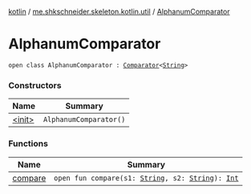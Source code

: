 [kotlin](../../index.md) / [me.shkschneider.skeleton.kotlin.util](../index.md) / [AlphanumComparator](./index.md)

# AlphanumComparator

`open class AlphanumComparator : `[`Comparator`](https://kotlinlang.org/api/latest/jvm/stdlib/kotlin/-comparator/index.html)`<`[`String`](https://kotlinlang.org/api/latest/jvm/stdlib/kotlin/-string/index.html)`>`

### Constructors

| Name | Summary |
|---|---|
| [&lt;init&gt;](-init-.md) | `AlphanumComparator()` |

### Functions

| Name | Summary |
|---|---|
| [compare](compare.md) | `open fun compare(s1: `[`String`](https://kotlinlang.org/api/latest/jvm/stdlib/kotlin/-string/index.html)`, s2: `[`String`](https://kotlinlang.org/api/latest/jvm/stdlib/kotlin/-string/index.html)`): `[`Int`](https://kotlinlang.org/api/latest/jvm/stdlib/kotlin/-int/index.html) |
